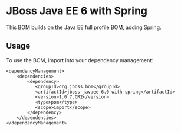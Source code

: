 JBoss Java EE 6 with Spring
===============================

This BOM builds on the Java EE full profile BOM, adding Spring.
  
Usage
-----

To use the BOM, import into your dependency management:

    <dependencyManagement>
        <dependencies>
            <dependency>
               <groupId>org.jboss.bom</groupId>
               <artifactId>jboss-javaee-6.0-with-spring</artifactId>
               <version>1.0.7.CR2</version>
               <type>pom</type>
               <scope>import</scope>
            </dependency>
        </dependencies>
    </dependencyManagement> 
	